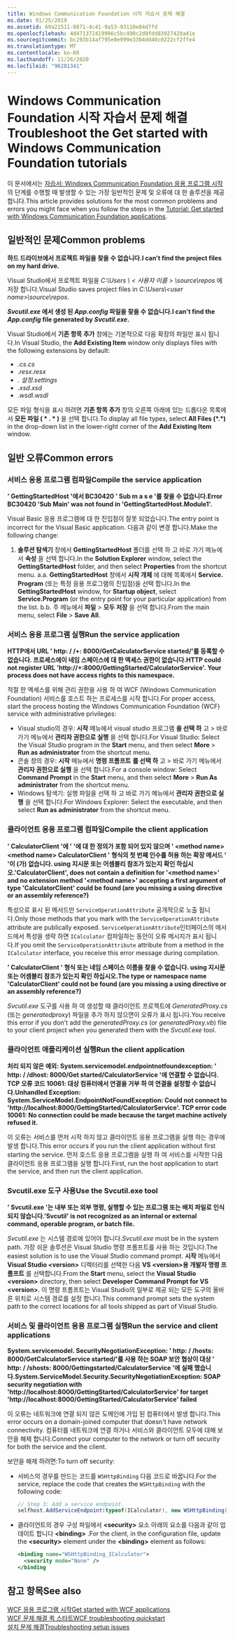 ```yaml
---
title: Windows Communication Foundation 시작 자습서 문제 해결
ms.date: 01/25/2019
ms.assetid: 69a21511-0871-4c41-9a53-93110e84d7fd
ms.openlocfilehash: 4d471372419996c5bc490c2d0fdd83927428a41e
ms.sourcegitcommit: bc293b14af795e0e999e3304dd40c0222cf2ffe4
ms.translationtype: MT
ms.contentlocale: ko-KR
ms.lasthandoff: 11/26/2020
ms.locfileid: "96281341"
---
```

# <a name="troubleshoot-the-get-started-with-windows-communication-foundation-tutorials"></a><span data-ttu-id="a4e80-102">Windows Communication Foundation 시작 자습서 문제 해결</span><span class="sxs-lookup"><span data-stu-id="a4e80-102">Troubleshoot the Get started with Windows Communication Foundation tutorials</span></span>

<span data-ttu-id="a4e80-103">이 문서에서는 [자습서: Windows Communication Foundation 응용 프로그램 시작](getting-started-tutorial.md)의 단계를 수행할 때 발생할 수 있는 가장 일반적인 문제 및 오류에 대 한 솔루션을 제공 합니다.</span><span class="sxs-lookup"><span data-stu-id="a4e80-103">This article provides solutions for the most common problems and errors you might face when you follow the steps in the [Tutorial: Get started with Windows Communication Foundation applications](getting-started-tutorial.md).</span></span>
  
## <a name="common-problems"></a><span data-ttu-id="a4e80-104">일반적인 문제</span><span class="sxs-lookup"><span data-stu-id="a4e80-104">Common problems</span></span>

<span data-ttu-id="a4e80-105">**하드 드라이브에서 프로젝트 파일을 찾을 수 없습니다.**</span><span class="sxs-lookup"><span data-stu-id="a4e80-105">**I can't find the project files on my hard drive.**</span></span>

 <span data-ttu-id="a4e80-106">Visual Studio에서 프로젝트 파일을 *C:\Users \\ &lt; 사용자 이름 &gt; \source\repos* 에 저장 합니다.</span><span class="sxs-lookup"><span data-stu-id="a4e80-106">Visual Studio saves project files in *C:\Users\\&lt;user name&gt;\source\repos*.</span></span>  

<span data-ttu-id="a4e80-107">***Svcutil.exe* 에서 생성 된 *App.config* 파일을 찾을 수 없습니다.**</span><span class="sxs-lookup"><span data-stu-id="a4e80-107">**I can't find the *App.config* file generated by *Svcutil.exe*.**</span></span>

 <span data-ttu-id="a4e80-108">Visual Studio에서 **기존 항목 추가** 창에는 기본적으로 다음 확장의 파일만 표시 됩니다.</span><span class="sxs-lookup"><span data-stu-id="a4e80-108">In Visual Studio, the **Add Existing Item** window only displays files with the following extensions by default:</span></span>

- <span data-ttu-id="a4e80-109">*.cs*</span><span class="sxs-lookup"><span data-stu-id="a4e80-109">*.cs*</span></span>
- <span data-ttu-id="a4e80-110">*.resx*</span><span class="sxs-lookup"><span data-stu-id="a4e80-110">*.resx*</span></span>
- <span data-ttu-id="a4e80-111">*. 설정*</span><span class="sxs-lookup"><span data-stu-id="a4e80-111">*.settings*</span></span>
- <span data-ttu-id="a4e80-112">*.xsd*</span><span class="sxs-lookup"><span data-stu-id="a4e80-112">*.xsd*</span></span>
- <span data-ttu-id="a4e80-113">*.wsdl*</span><span class="sxs-lookup"><span data-stu-id="a4e80-113">*.wsdl*</span></span>

<span data-ttu-id="a4e80-114">모든 파일 형식을 표시 하려면 **기존 항목 추가** 창의 오른쪽 아래에 있는 드롭다운 목록에서 **모든 파일 ( \* . \* )** 을 선택 합니다.</span><span class="sxs-lookup"><span data-stu-id="a4e80-114">To display all file types, select **All Files (\*.\*)** in the drop-down list in the lower-right corner of the **Add Existing Item** window.</span></span>  
  
## <a name="common-errors"></a><span data-ttu-id="a4e80-115">일반 오류</span><span class="sxs-lookup"><span data-stu-id="a4e80-115">Common errors</span></span>

### <a name="compile-the-service-application"></a><span data-ttu-id="a4e80-116">서비스 응용 프로그램 컴파일</span><span class="sxs-lookup"><span data-stu-id="a4e80-116">Compile the service application</span></span>

<span data-ttu-id="a4e80-117">**' GettingStartedHost '에서 BC30420 ' Sub m a s e '를 찾을 수 없습니다.**</span><span class="sxs-lookup"><span data-stu-id="a4e80-117">**Error BC30420 'Sub Main' was not found in 'GettingStartedHost.Module1'.**</span></span>

<span data-ttu-id="a4e80-118">Visual Basic 응용 프로그램에 대 한 진입점이 잘못 되었습니다.</span><span class="sxs-lookup"><span data-stu-id="a4e80-118">The entry point is incorrect for the Visual Basic application.</span></span> <span data-ttu-id="a4e80-119">다음과 같이 변경 합니다.</span><span class="sxs-lookup"><span data-stu-id="a4e80-119">Make the following change:</span></span>

   1. <span data-ttu-id="a4e80-120">**솔루션 탐색기** 창에서 **GettingStartedHost** 폴더를 선택 하 고 바로 가기 메뉴에서 **속성** 을 선택 합니다.</span><span class="sxs-lookup"><span data-stu-id="a4e80-120">In the **Solution Explorer** window, select the **GettingStartedHost** folder, and then select **Properties** from the shortcut menu.</span></span>
    <span data-ttu-id="a4e80-121">a.</span><span class="sxs-lookup"><span data-stu-id="a4e80-121">a.</span></span> <span data-ttu-id="a4e80-122">**GettingStartedHost** 창에서 **시작 개체** 에 대해 목록에서 **Service. Program** (또는 특정 응용 프로그램의 진입점)을 선택 합니다.</span><span class="sxs-lookup"><span data-stu-id="a4e80-122">In the **GettingStartedHost** window, for **Startup object**, select **Service.Program** (or the entry point for your particular application) from the list.</span></span>
    <span data-ttu-id="a4e80-123">b.</span><span class="sxs-lookup"><span data-stu-id="a4e80-123">b.</span></span> <span data-ttu-id="a4e80-124">주 메뉴에서 **파일**  >  **모두 저장** 을 선택 합니다.</span><span class="sxs-lookup"><span data-stu-id="a4e80-124">From the main menu, select **File** > **Save All**.</span></span>

### <a name="run-the-service-application"></a><span data-ttu-id="a4e80-125">서비스 응용 프로그램 실행</span><span class="sxs-lookup"><span data-stu-id="a4e80-125">Run the service application</span></span>

<span data-ttu-id="a4e80-126">**HTTP에서 URL ' http: \/ /+: 8000/GetCalculatorService started/'를 등록할 수 없습니다. 프로세스에이 네임 스페이스에 대 한 액세스 권한이 없습니다.**</span><span class="sxs-lookup"><span data-stu-id="a4e80-126">**HTTP could not register URL 'http:\//+:8000/GettingStarted/CalculatorService'. Your process does not have access rights to this namespace.**</span></span>

 <span data-ttu-id="a4e80-127">적절 한 액세스를 위해 관리 권한을 사용 하 여 WCF (Windows Communication Foundation) 서비스를 호스트 하는 프로세스를 시작 합니다.</span><span class="sxs-lookup"><span data-stu-id="a4e80-127">For proper access, start the process hosting the Windows Communication Foundation (WCF) service with administrative privileges:</span></span>

- <span data-ttu-id="a4e80-128">Visual studio의 경우: **시작** 메뉴에서 visual studio 프로그램 **을 선택 하** 고  >  바로 가기 메뉴에서 **관리자 권한으로 실행** 을 선택 합니다.</span><span class="sxs-lookup"><span data-stu-id="a4e80-128">For Visual Studio: Select the Visual Studio program in the **Start** menu, and then select **More** > **Run as administrator** from the shortcut menu.</span></span>
- <span data-ttu-id="a4e80-129">콘솔 창의 경우: **시작** 메뉴에서 **명령 프롬프트** **를 선택 하** 고  >  바로 가기 메뉴에서 **관리자 권한으로 실행** 을 선택 합니다.</span><span class="sxs-lookup"><span data-stu-id="a4e80-129">For a console window: Select **Command Prompt** in the **Start** menu, and then select **More** > **Run As administrator** from the shortcut menu.</span></span>
- <span data-ttu-id="a4e80-130">Windows 탐색기: 실행 파일을 선택 하 고 바로 가기 메뉴에서 **관리자 권한으로 실행** 을 선택 합니다.</span><span class="sxs-lookup"><span data-stu-id="a4e80-130">For Windows Explorer: Select the executable, and then select **Run as administrator** from the shortcut menu.</span></span>

### <a name="compile-the-client-application"></a><span data-ttu-id="a4e80-131">클라이언트 응용 프로그램 컴파일</span><span class="sxs-lookup"><span data-stu-id="a4e80-131">Compile the client application</span></span>

<span data-ttu-id="a4e80-132">**' CalculatorClient '에 ' '에 대 한 정의가 포함 되어 있지 않으며 ' \<method name> \<method name> CalculatorClient ' 형식의 첫 번째 인수를 허용 하는 확장 메서드 ' '이 (가) 없습니다. using 지시문 또는 어셈블리 참조가 있는지 확인 하십시오.**</span><span class="sxs-lookup"><span data-stu-id="a4e80-132">**'CalculatorClient', does not contain a definition for '\<method name>' and no extension method '\<method name>' accepting a first argument of type 'CalculatorClient' could be found (are you missing a using directive or an assembly reference?)**</span></span>  

<span data-ttu-id="a4e80-133">특성으로 표시 된 메서드만 `ServiceOperationAttribute` 공개적으로 노출 됩니다.</span><span class="sxs-lookup"><span data-stu-id="a4e80-133">Only those methods that you mark with the `ServiceOperationAttribute` attribute are publically exposed.</span></span> <span data-ttu-id="a4e80-134">`ServiceOperationAttribute`인터페이스의 메서드에서 특성을 생략 하면 `ICalculator` 컴파일하는 동안이 오류 메시지가 표시 됩니다.</span><span class="sxs-lookup"><span data-stu-id="a4e80-134">If you omit the `ServiceOperationAttribute` attribute from a method in the `ICalculator` interface, you receive this error message during compilation.</span></span>  

<span data-ttu-id="a4e80-135">**' CalculatorClient ' 형식 또는 네임 스페이스 이름을 찾을 수 없습니다. using 지시문 또는 어셈블리 참조가 있는지 확인 하십시오.**</span><span class="sxs-lookup"><span data-stu-id="a4e80-135">**The type or namespace name 'CalculatorClient' could not be found (are you missing a using directive or an assembly reference?)**</span></span>

 <span data-ttu-id="a4e80-136">*Svcutil.exe* 도구를 사용 하 여 생성할 때 클라이언트 프로젝트에 *GeneratedProxy.cs* (또는 *generatedproxy*) 파일을 추가 하지 않으면이 오류가 표시 됩니다.</span><span class="sxs-lookup"><span data-stu-id="a4e80-136">You receive this error if you don't add the *generatedProxy.cs* (or *generatedProxy.vb*) file to your client project when you generated them with the *Svcutil.exe* tool.</span></span>  

### <a name="run-the-client-application"></a><span data-ttu-id="a4e80-137">클라이언트 애플리케이션 실행</span><span class="sxs-lookup"><span data-stu-id="a4e80-137">Run the client application</span></span>

<span data-ttu-id="a4e80-138">**처리 되지 않은 예외: System.servicemodel.endpointnotfoundexception: ' http: \/ /dhost: 8000/Get started/CalculatorService '에 연결할 수 없습니다. TCP 오류 코드 10061: 대상 컴퓨터에서 연결을 거부 하 여 연결을 설정할 수 없습니다.**</span><span class="sxs-lookup"><span data-stu-id="a4e80-138">**Unhandled Exception: System.ServiceModel.EndpointNotFoundException: Could not connect to 'http:\//localhost:8000/GettingStarted/CalculatorService'. TCP error code 10061: No connection could be made because the target machine actively refused it.**</span></span>

<span data-ttu-id="a4e80-139">이 오류는 서비스를 먼저 시작 하지 않고 클라이언트 응용 프로그램을 실행 하는 경우에 발생 합니다.</span><span class="sxs-lookup"><span data-stu-id="a4e80-139">This error occurs if you run the client application without first starting the service.</span></span> <span data-ttu-id="a4e80-140">먼저 호스트 응용 프로그램을 실행 하 여 서비스를 시작한 다음 클라이언트 응용 프로그램을 실행 합니다.</span><span class="sxs-lookup"><span data-stu-id="a4e80-140">First, run the host application to start the service, and then run the client application.</span></span>

### <a name="use-the-svcutilexe-tool"></a><span data-ttu-id="a4e80-141">Svcutil.exe 도구 사용</span><span class="sxs-lookup"><span data-stu-id="a4e80-141">Use the Svcutil.exe tool</span></span>

<span data-ttu-id="a4e80-142">**' Svcutil.exe '는 내부 또는 외부 명령, 실행할 수 있는 프로그램 또는 배치 파일로 인식 되지 않습니다.**</span><span class="sxs-lookup"><span data-stu-id="a4e80-142">**'Svcutil' is not recognized as an internal or external command, operable program, or batch file.**</span></span>

 <span data-ttu-id="a4e80-143">*Svcutil.exe* 는 시스템 경로에 있어야 합니다.</span><span class="sxs-lookup"><span data-stu-id="a4e80-143">*Svcutil.exe* must be in the system path.</span></span> <span data-ttu-id="a4e80-144">가장 쉬운 솔루션은 Visual Studio 명령 프롬프트를 사용 하는 것입니다.</span><span class="sxs-lookup"><span data-stu-id="a4e80-144">The easiest solution is to use the Visual Studio command prompt.</span></span> <span data-ttu-id="a4e80-145">**시작** 메뉴에서 **Visual Studio \<version>** 디렉터리를 선택한 다음 **VS \<version>용 개발자 명령 프롬프트** 를 선택합니다.</span><span class="sxs-lookup"><span data-stu-id="a4e80-145">From the **Start** menu, select the **Visual Studio \<version>** directory, then select **Developer Command Prompt for VS \<version>**.</span></span> <span data-ttu-id="a4e80-146">이 명령 프롬프트는 Visual Studio의 일부로 제공 되는 모든 도구의 올바른 위치로 시스템 경로를 설정 합니다.</span><span class="sxs-lookup"><span data-stu-id="a4e80-146">This command prompt sets the system path to the correct locations for all tools shipped as part of Visual Studio.</span></span>  
  
### <a name="run-the-service-and-client-applications"></a><span data-ttu-id="a4e80-147">서비스 및 클라이언트 응용 프로그램 실행</span><span class="sxs-lookup"><span data-stu-id="a4e80-147">Run the service and client applications</span></span>

<span data-ttu-id="a4e80-148">**System.servicemodel. SecurityNegotiationException: ' http: \/ /hosts: 8000/GetCalculatorService started/'를 사용 하는 SOAP 보안 협상이 대상 ' http: \/ /shosts: 8000/Gettingstarted/CalculatorService '에 실패 했습니다.**</span><span class="sxs-lookup"><span data-stu-id="a4e80-148">**System.ServiceModel.Security.SecurityNegotiationException: SOAP security negotiation with 'http:\//localhost:8000/GettingStarted/CalculatorService' for target 'http:\//localhost:8000/GettingStarted/CalculatorService' failed**</span></span>  

<span data-ttu-id="a4e80-149">이 오류는 네트워크에 연결 되지 않은 도메인에 가입 된 컴퓨터에서 발생 합니다.</span><span class="sxs-lookup"><span data-stu-id="a4e80-149">This error occurs on a domain-joined computer that doesn't have network connectivity.</span></span> <span data-ttu-id="a4e80-150">컴퓨터를 네트워크에 연결 하거나 서비스와 클라이언트 모두에 대해 보안을 해제 합니다.</span><span class="sxs-lookup"><span data-stu-id="a4e80-150">Connect your computer to the network or turn off security for both the service and the client.</span></span>

<span data-ttu-id="a4e80-151">보안을 해제 하려면:</span><span class="sxs-lookup"><span data-stu-id="a4e80-151">To turn off security:</span></span>

- <span data-ttu-id="a4e80-152">서비스의 경우를 만드는 코드를 `WSHttpBinding` 다음 코드로 바꿉니다.</span><span class="sxs-lookup"><span data-stu-id="a4e80-152">For the service, replace the code that creates the `WSHttpBinding` with the following code:</span></span>  
  
    ```csharp
    // Step 3: Add a service endpoint.
    selfhost.AddServiceEndpoint(typeof(ICalculator), new WSHttpBinding(SecurityMode.None), "CalculatorService");  
    ```

- <span data-ttu-id="a4e80-153">클라이언트의 경우 구성 파일에서 **\<security>** 요소 아래의 요소를 다음과 같이 업데이트 합니다 **\<binding>** .</span><span class="sxs-lookup"><span data-stu-id="a4e80-153">For the client, in the configuration file, update the **\<security>** element under the **\<binding>** element as follows:</span></span>  
  
    ```xml
    <binding name="WSHttpBinding_ICalculator">
      <security mode="None" />
    </binding
    ```  

## <a name="see-also"></a><span data-ttu-id="a4e80-154">참고 항목</span><span class="sxs-lookup"><span data-stu-id="a4e80-154">See also</span></span>  

 [<span data-ttu-id="a4e80-155">WCF 응용 프로그램 시작</span><span class="sxs-lookup"><span data-stu-id="a4e80-155">Get started with WCF applications</span></span>](getting-started-tutorial.md)  
 [<span data-ttu-id="a4e80-156">WCF 문제 해결 퀵 스타트</span><span class="sxs-lookup"><span data-stu-id="a4e80-156">WCF troubleshooting quickstart</span></span>](wcf-troubleshooting-quickstart.md)  
 [<span data-ttu-id="a4e80-157">설치 문제 해결</span><span class="sxs-lookup"><span data-stu-id="a4e80-157">Troubleshooting setup issues</span></span>](troubleshooting-setup-issues.md)
